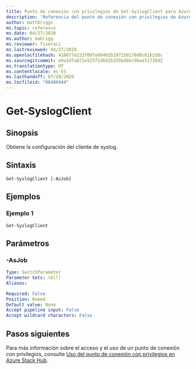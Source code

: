 ```yaml
---
title: Punto de conexión con privilegios de Get-SyslogClient para Azure Stack Hub
description: 'Referencia del punto de conexión con privilegios de Azure Stack para PowerShell: Get-SyslogClient'
author: mattbriggs
ms.topic: reference
ms.date: 04/27/2020
ms.author: mabrigg
ms.reviewer: fiseraci
ms.lastreviewed: 04/27/2020
ms.openlocfilehash: 410677e223f097e99492b287150178d0c61b230c
ms.sourcegitcommit: e9a1dfa871e525f1d6d2b355b4bbc9bae11720d2
ms.translationtype: HT
ms.contentlocale: es-ES
ms.lasthandoff: 07/20/2020
ms.locfileid: "86486944"
---
```

# <a name="get-syslogclient"></a>Get-SyslogClient

## <a name="synopsis"></a>Sinopsis
Obtiene la configuración del cliente de syslog.

## <a name="syntax"></a>Sintaxis

```
Get-SyslogClient [-AsJob]
```

## <a name="examples"></a>Ejemplos

### <a name="example-1"></a>Ejemplo 1
```
Get-SyslogClient
```

## <a name="parameters"></a>Parámetros

### <a name="-asjob"></a>-AsJob


```yaml
Type: SwitchParameter
Parameter Sets: (All)
Aliases:

Required: False
Position: Named
Default value: None
Accept pipeline input: False
Accept wildcard characters: False
```
## <a name="next-steps"></a>Pasos siguientes

Para más información sobre el acceso y el uso de un punto de conexión con privilegios, consulte [Uso del punto de conexión con privilegios en Azure Stack Hub](../../operator/azure-stack-privileged-endpoint.md).
